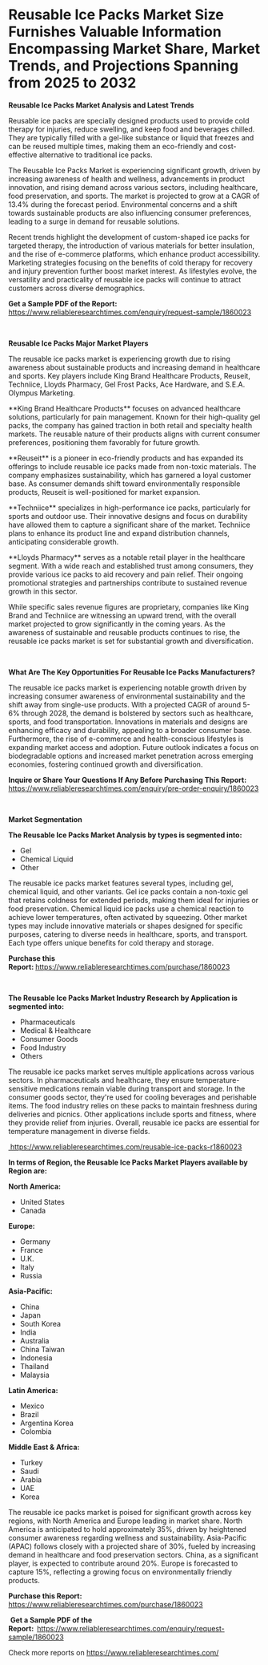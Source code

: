 <p><h1>Reusable Ice Packs Market Size Furnishes Valuable Information Encompassing Market Share, Market Trends, and Projections Spanning from 2025 to 2032</h1></p><p><strong>Reusable Ice Packs Market Analysis and Latest Trends</strong></p>
<p><p>Reusable ice packs are specially designed products used to provide cold therapy for injuries, reduce swelling, and keep food and beverages chilled. They are typically filled with a gel-like substance or liquid that freezes and can be reused multiple times, making them an eco-friendly and cost-effective alternative to traditional ice packs. </p><p>The Reusable Ice Packs Market is experiencing significant growth, driven by increasing awareness of health and wellness, advancements in product innovation, and rising demand across various sectors, including healthcare, food preservation, and sports. The market is projected to grow at a CAGR of 13.4% during the forecast period. Environmental concerns and a shift towards sustainable products are also influencing consumer preferences, leading to a surge in demand for reusable solutions. </p><p>Recent trends highlight the development of custom-shaped ice packs for targeted therapy, the introduction of various materials for better insulation, and the rise of e-commerce platforms, which enhance product accessibility. Marketing strategies focusing on the benefits of cold therapy for recovery and injury prevention further boost market interest. As lifestyles evolve, the versatility and practicality of reusable ice packs will continue to attract customers across diverse demographics.</p></p>
<p><strong>Get a Sample PDF of the Report:&nbsp;</strong> <a href="https://www.reliableresearchtimes.com/enquiry/request-sample/1860023?utm_campaign=3386&utm_medium=2&utm_source=Github&utm_content=ia&utm_term=04042025&utm_id=reusable-ice-packs">https://www.reliableresearchtimes.com/enquiry/request-sample/1860023</a></p>
<p>&nbsp;</p>
<p><strong>Reusable Ice Packs Major Market Players</strong></p>
<p><p>The reusable ice packs market is experiencing growth due to rising awareness about sustainable products and increasing demand in healthcare and sports. Key players include King Brand Healthcare Products, Reuseit, Techniice, Lloyds Pharmacy, Gel Frost Packs, Ace Hardware, and S.E.A. Olympus Marketing.</p><p>**King Brand Healthcare Products** focuses on advanced healthcare solutions, particularly for pain management. Known for their high-quality gel packs, the company has gained traction in both retail and specialty health markets. The reusable nature of their products aligns with current consumer preferences, positioning them favorably for future growth.</p><p>**Reuseit** is a pioneer in eco-friendly products and has expanded its offerings to include reusable ice packs made from non-toxic materials. The company emphasizes sustainability, which has garnered a loyal customer base. As consumer demands shift toward environmentally responsible products, Reuseit is well-positioned for market expansion.</p><p>**Techniice** specializes in high-performance ice packs, particularly for sports and outdoor use. Their innovative designs and focus on durability have allowed them to capture a significant share of the market. Techniice plans to enhance its product line and expand distribution channels, anticipating considerable growth.</p><p>**Lloyds Pharmacy** serves as a notable retail player in the healthcare segment. With a wide reach and established trust among consumers, they provide various ice packs to aid recovery and pain relief. Their ongoing promotional strategies and partnerships contribute to sustained revenue growth in this sector.</p><p>While specific sales revenue figures are proprietary, companies like King Brand and Techniice are witnessing an upward trend, with the overall market projected to grow significantly in the coming years. As the awareness of sustainable and reusable products continues to rise, the reusable ice packs market is set for substantial growth and diversification.</p></p>
<p>&nbsp;</p>
<p><strong>What Are The Key Opportunities For Reusable Ice Packs Manufacturers?</strong></p>
<p><p>The reusable ice packs market is experiencing notable growth driven by increasing consumer awareness of environmental sustainability and the shift away from single-use products. With a projected CAGR of around 5-6% through 2028, the demand is bolstered by sectors such as healthcare, sports, and food transportation. Innovations in materials and designs are enhancing efficacy and durability, appealing to a broader consumer base. Furthermore, the rise of e-commerce and health-conscious lifestyles is expanding market access and adoption. Future outlook indicates a focus on biodegradable options and increased market penetration across emerging economies, fostering continued growth and diversification.</p></p>
<p><strong>Inquire or Share Your Questions If Any Before Purchasing This Report:</strong> <a href="https://www.reliableresearchtimes.com/enquiry/pre-order-enquiry/1860023?utm_campaign=3386&utm_medium=2&utm_source=Github&utm_content=ia&utm_term=04042025&utm_id=reusable-ice-packs">https://www.reliableresearchtimes.com/enquiry/pre-order-enquiry/1860023</a></p>
<p>&nbsp;</p>
<p><strong>Market Segmentation</strong></p>
<p><strong>The Reusable Ice Packs Market Analysis by types is segmented into:</strong></p>
<p><ul><li>Gel</li><li>Chemical Liquid</li><li>Other</li></ul></p>
<p><p>The reusable ice packs market features several types, including gel, chemical liquid, and other variants. Gel ice packs contain a non-toxic gel that retains coldness for extended periods, making them ideal for injuries or food preservation. Chemical liquid ice packs use a chemical reaction to achieve lower temperatures, often activated by squeezing. Other market types may include innovative materials or shapes designed for specific purposes, catering to diverse needs in healthcare, sports, and transport. Each type offers unique benefits for cold therapy and storage.</p></p>
<p><strong>Purchase this Report:&nbsp;</strong><a href="https://www.reliableresearchtimes.com/purchase/1860023?utm_campaign=3386&utm_medium=2&utm_source=Github&utm_content=ia&utm_term=04042025&utm_id=reusable-ice-packs">https://www.reliableresearchtimes.com/purchase/1860023</a></p>
<p>&nbsp;</p>
<p><strong>The Reusable Ice Packs Market Industry Research by Application is segmented into:</strong></p>
<p><ul><li>Pharmaceuticals</li><li>Medical & Healthcare</li><li>Consumer Goods</li><li>Food Industry</li><li>Others</li></ul></p>
<p><p>The reusable ice packs market serves multiple applications across various sectors. In pharmaceuticals and healthcare, they ensure temperature-sensitive medications remain viable during transport and storage. In the consumer goods sector, they're used for cooling beverages and perishable items. The food industry relies on these packs to maintain freshness during deliveries and picnics. Other applications include sports and fitness, where they provide relief from injuries. Overall, reusable ice packs are essential for temperature management in diverse fields.</p></p>
<p><a href="https://www.reliableresearchtimes.com/reusable-ice-packs-r1860023?utm_campaign=3386&utm_medium=2&utm_source=Github&utm_content=ia&utm_term=04042025&utm_id=reusable-ice-packs">&nbsp;https://www.reliableresearchtimes.com/reusable-ice-packs-r1860023</a></p>
<p><strong>In terms of Region, the Reusable Ice Packs Market Players available by Region are:</strong></p>
<p>
    <p> <strong> North America: </strong>
        <ul>
            <li>United States</li>
            <li>Canada</li>
        </ul>
        </p> 
    <p> <strong> Europe: </strong>
        <ul>
            <li>Germany</li>
            <li>France</li>
            <li>U.K.</li>
            <li>Italy</li>
            <li>Russia</li>
        </ul>
        </p> 
    <p> <strong> Asia-Pacific: </strong>
        <ul>
            <li>China</li>
            <li>Japan</li>
            <li>South Korea</li>
            <li>India</li>
            <li>Australia</li>
            <li>China Taiwan</li>
            <li>Indonesia</li>
            <li>Thailand</li>
            <li>Malaysia</li>
        </ul>
        </p> 
    <p> <strong> Latin America: </strong>
        <ul>
            <li>Mexico</li>
            <li>Brazil</li>
            <li>Argentina Korea</li>
            <li>Colombia</li>
        </ul>
        </p> 
    <p> <strong> Middle East & Africa: </strong>
        <ul>
            <li>Turkey</li>
            <li>Saudi</li>
            <li>Arabia</li>
            <li>UAE</li>
            <li>Korea</li>
        </ul>
    </p>
    </p>
<p><p>The reusable ice packs market is poised for significant growth across key regions, with North America and Europe leading in market share. North America is anticipated to hold approximately 35%, driven by heightened consumer awareness regarding wellness and sustainability. Asia-Pacific (APAC) follows closely with a projected share of 30%, fueled by increasing demand in healthcare and food preservation sectors. China, as a significant player, is expected to contribute around 20%. Europe is forecasted to capture 15%, reflecting a growing focus on environmentally friendly products.</p></p>
<p><strong>Purchase this Report: </strong><a href="https://www.reliableresearchtimes.com/purchase/1860023?utm_campaign=3386&utm_medium=2&utm_source=Github&utm_content=ia&utm_term=04042025&utm_id=reusable-ice-packs">https://www.reliableresearchtimes.com/purchase/1860023</a></p>
<p>&nbsp;<strong>Get a Sample PDF of the Report:&nbsp;&nbsp;</strong><a href="https://www.reliableresearchtimes.com/enquiry/request-sample/1860023?utm_campaign=3386&utm_medium=2&utm_source=Github&utm_content=ia&utm_term=04042025&utm_id=reusable-ice-packs">https://www.reliableresearchtimes.com/enquiry/request-sample/1860023</a></p>
<p><strong></strong></p>
<p>Check more reports on <a href="https://www.reliableresearchtimes.com/?utm_campaign=3386&utm_medium=2&utm_source=Github&utm_content=ia&utm_term=04042025&utm_id=reusable-ice-packs">https://www.reliableresearchtimes.com/</a></p>